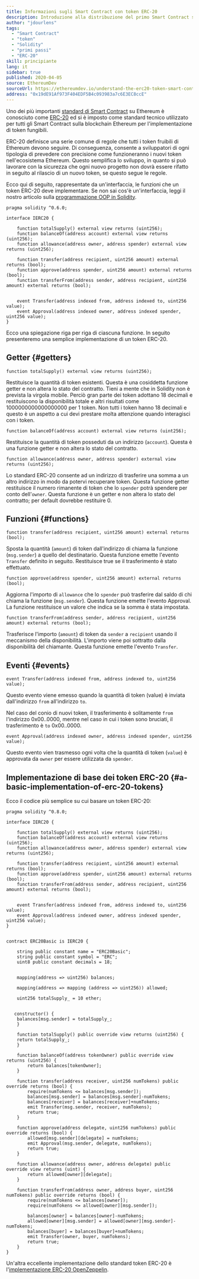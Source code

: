 ```yaml
---
title: Informazioni sugli Smart Contract con token ERC-20
description: Introduzione alla distribuzione del primo Smart Contract su una rete di prova Ethereum
author: "jdourlens"
tags:
  - "Smart Contract"
  - "token"
  - "Solidity"
  - "primi passi"
  - "ERC-20"
skill: principiante
lang: it
sidebar: true
published: 2020-04-05
source: EthereumDev
sourceUrl: https://ethereumdev.io/understand-the-erc20-token-smart-contract/
address: "0x19dE91Af973F404EDF5B4c093983a7c6E3EC8ccE"
---
```


Uno dei più importanti [standard di Smart Contract](/developers/docs/standards/) su Ethereum è conosciuto come [ERC-20](/developers/docs/standards/tokens/erc-20/) ed si è imposto come standard tecnico utilizzato per tutti gli Smart Contract sulla blockchain Ethereum per l'implementazione di token fungibili.

ERC-20 definisce una serie comune di regole che tutti i token fruibili di Ethereum devono seguire. Di conseguenza, consente a sviluppatori di ogni tipologia di prevedere con precisione come funzioneranno i nuovi token nell'ecosistema Ethereum. Questo semplifica lo sviluppo, in quanto si può lavorare con la sicurezza che ogni nuovo progetto non dovrà essere rifatto in seguito al rilascio di un nuovo token, se questo segue le regole.

Ecco qui di seguito, rappresentate da un'interfaccia, le funzioni che un token ERC-20 deve implementare. Se non sai cos'è un'interfaccia, leggi il nostro articolo sulla [programmazione OOP in Solidity](https://ethereumdev.io/inheritance-in-solidity-contracts-are-classes/).

```solidity
pragma solidity ^0.6.0;

interface IERC20 {

    function totalSupply() external view returns (uint256);
    function balanceOf(address account) external view returns (uint256);
    function allowance(address owner, address spender) external view returns (uint256);

    function transfer(address recipient, uint256 amount) external returns (bool);
    function approve(address spender, uint256 amount) external returns (bool);
    function transferFrom(address sender, address recipient, uint256 amount) external returns (bool);


    event Transfer(address indexed from, address indexed to, uint256 value);
    event Approval(address indexed owner, address indexed spender, uint256 value);
}
```

Ecco una spiegazione riga per riga di ciascuna funzione. In seguito presenteremo una semplice implementazione di un token ERC-20.

## Getter {#getters}

```solidity
function totalSupply() external view returns (uint256);
```

Restituisce la quantità di token esistenti. Questa è una cosiddetta funzione getter e non altera lo stato del contratto. Tieni a mente che in Solidity non è prevista la virgola mobile. Perciò gran parte dei token adottano 18 decimali e restituiscono la disponibilità totale e altri risultati come 1000000000000000000 per 1 token. Non tutti i token hanno 18 decimali e questo è un aspetto a cui devi prestare molta attenzione quando interagisci con i token.

```solidity
function balanceOf(address account) external view returns (uint256);
```

Restituisce la quantità di token posseduti da un indirizzo (`account`). Questa è una funzione getter e non altera lo stato del contratto.

```solidity
function allowance(address owner, address spender) external view returns (uint256);
```

Lo standard ERC-20 consente ad un indirizzo di trasferire una somma a un altro indirizzo in modo da potervi recuperare token. Questa funzione getter restituisce il numero rimanente di token che lo `spender` potrà spendere per conto dell'`owner`. Questa funzione è un getter e non altera lo stato del contratto; per default dovrebbe restituire 0.

## Funzioni {#functions}

```solidity
function transfer(address recipient, uint256 amount) external returns (bool);
```

Sposta la quantità (`amount`) di token dall'indirizzo di chiama la funzione (`msg.sender`) a quello del destinatario. Questa funzione emette l'evento `Transfer` definito in seguito. Restituisce true se il trasferimento è stato effettuato.

```solidity
function approve(address spender, uint256 amount) external returns (bool);
```

Aggiorna l'importo di `allowance` che lo `spender` può trasferire dal saldo di chi chiama la funzione (`msg.sender`). Questa funzione emette l'evento Approval. La funzione restituisce un valore che indica se la somma è stata impostata.

```solidity
function transferFrom(address sender, address recipient, uint256 amount) external returns (bool);
```

Trasferisce l'importo (`amount`) di token da `sender` a `recipient` usando il meccanismo della disponibilità. L'importo viene poi sottratto dalla disponibilità del chiamante. Questa funzione emette l'evento `Transfer`.

## Eventi {#events}

```solidity
event Transfer(address indexed from, address indexed to, uint256 value);
```

Questo evento viene emesso quando la quantità di token (value) è inviata dall'indirizzo `from` all'indirizzo `to`.

Nel caso del conio di nuovi token, il trasferimento è solitamente `from` l'indirizzo 0x00..0000, mentre nel caso in cui i token sono bruciati, il trasferimento è `to` 0x00..0000.

```solidity
event Approval(address indexed owner, address indexed spender, uint256 value);
```

Questo evento vien trasmesso ogni volta che la quantità di token (`value`) è approvata da `owner` per essere utilizzata da `spender`.

## Implementazione di base dei token ERC-20 {#a-basic-implementation-of-erc-20-tokens}

Ecco il codice più semplice su cui basare un token ERC-20:

```solidity
pragma solidity ^0.8.0;

interface IERC20 {

    function totalSupply() external view returns (uint256);
    function balanceOf(address account) external view returns (uint256);
    function allowance(address owner, address spender) external view returns (uint256);

    function transfer(address recipient, uint256 amount) external returns (bool);
    function approve(address spender, uint256 amount) external returns (bool);
    function transferFrom(address sender, address recipient, uint256 amount) external returns (bool);


    event Transfer(address indexed from, address indexed to, uint256 value);
    event Approval(address indexed owner, address indexed spender, uint256 value);
}


contract ERC20Basic is IERC20 {

    string public constant name = "ERC20Basic";
    string public constant symbol = "ERC";
    uint8 public constant decimals = 18;


    mapping(address => uint256) balances;

    mapping(address => mapping (address => uint256)) allowed;

    uint256 totalSupply_ = 10 ether;


   constructor() {
    balances[msg.sender] = totalSupply_;
    }

    function totalSupply() public override view returns (uint256) {
    return totalSupply_;
    }

    function balanceOf(address tokenOwner) public override view returns (uint256) {
        return balances[tokenOwner];
    }

    function transfer(address receiver, uint256 numTokens) public override returns (bool) {
        require(numTokens <= balances[msg.sender]);
        balances[msg.sender] = balances[msg.sender]-numTokens;
        balances[receiver] = balances[receiver]+numTokens;
        emit Transfer(msg.sender, receiver, numTokens);
        return true;
    }

    function approve(address delegate, uint256 numTokens) public override returns (bool) {
        allowed[msg.sender][delegate] = numTokens;
        emit Approval(msg.sender, delegate, numTokens);
        return true;
    }

    function allowance(address owner, address delegate) public override view returns (uint) {
        return allowed[owner][delegate];
    }

    function transferFrom(address owner, address buyer, uint256 numTokens) public override returns (bool) {
        require(numTokens <= balances[owner]);
        require(numTokens <= allowed[owner][msg.sender]);

        balances[owner] = balances[owner]-numTokens;
        allowed[owner][msg.sender] = allowed[owner][msg.sender]-numTokens;
        balances[buyer] = balances[buyer]+numTokens;
        emit Transfer(owner, buyer, numTokens);
        return true;
    }
}
```

Un'altra eccellente implementazione dello standard token ERC-20 è l'[implementazione ERC-20 OpenZeppelin](https://github.com/OpenZeppelin/openzeppelin-contracts/tree/master/contracts/token/ERC20).
